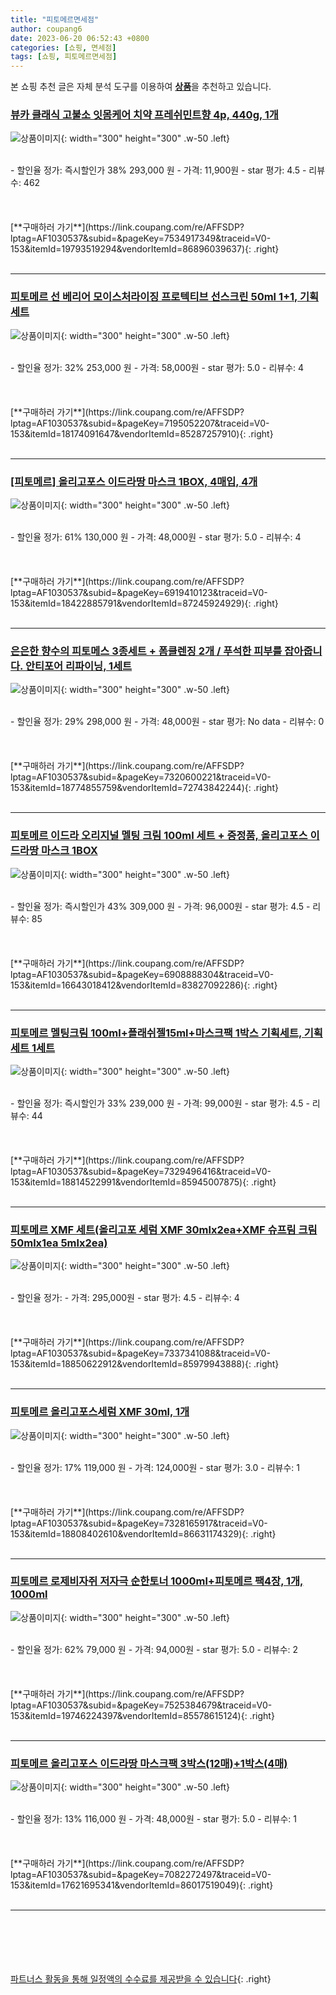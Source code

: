 ```yaml
---
title: "피토메르면세점"
author: coupang6
date: 2023-06-20 06:52:43 +0800
categories: [쇼핑, 면세점]
tags: [쇼핑, 피토메르면세점]
---
```


본 쇼핑 추천 글은 자체 분석 도구를 이용하여 [**상품**](https://link.coupang.com/a/bao1ui)을 추천하고 있습니다.

### [뷰카 클래식 고불소 잇몸케어 치약 프레쉬민트향 4p, 440g, 1개](https://link.coupang.com/re/AFFSDP?lptag=AF1030537&subid=&pageKey=7534917349&traceid=V0-153&itemId=19793519294&vendorItemId=86896039637)

![상품이미지](https://thumbnail9.coupangcdn.com/thumbnails/remote/230x230ex/image/retail/images/556791444442925-c339e838-ba7a-4536-9f8d-69fc6f53432a.jpg){: width="300" height="300" .w-50 .left}


<br>
- 할인율 정가: 즉시할인가 38%  293,000   원
- 가격: 11,900원
- star 평가: 4.5
- 리뷰수: 462
<br>
<br>
<br>
<br>
[**구매하러 가기**](https://link.coupang.com/re/AFFSDP?lptag=AF1030537&subid=&pageKey=7534917349&traceid=V0-153&itemId=19793519294&vendorItemId=86896039637){: .right}
<br>
<br>

---

### [피토메르 선 베리어 모이스처라이징 프로텍티브 선스크린 50ml 1+1, 기획세트](https://link.coupang.com/re/AFFSDP?lptag=AF1030537&subid=&pageKey=7195052207&traceid=V0-153&itemId=18174091647&vendorItemId=85287257910)

![상품이미지](https://thumbnail6.coupangcdn.com/thumbnails/remote/230x230ex/image/vendor_inventory/a8e7/d543dbd7f44ff06ce35439092899a9e9a0954f3da2e3c0eeaed512730060.jpg){: width="300" height="300" .w-50 .left}


<br>
- 할인율 정가: 32%  253,000   원
- 가격: 58,000원
- star 평가: 5.0
- 리뷰수: 4
<br>
<br>
<br>
<br>
[**구매하러 가기**](https://link.coupang.com/re/AFFSDP?lptag=AF1030537&subid=&pageKey=7195052207&traceid=V0-153&itemId=18174091647&vendorItemId=85287257910){: .right}
<br>
<br>

---

### [[피토메르] 올리고포스 이드라땅 마스크 1BOX, 4매입, 4개](https://link.coupang.com/re/AFFSDP?lptag=AF1030537&subid=&pageKey=6919410123&traceid=V0-153&itemId=18422885791&vendorItemId=87245924929)

![상품이미지](https://thumbnail8.coupangcdn.com/thumbnails/remote/230x230ex/image/vendor_inventory/120b/5221991621c704975c49e1f22c73589f17c567a3f9b2723120d77f60b7be.jpg){: width="300" height="300" .w-50 .left}


<br>
- 할인율 정가: 61%  130,000   원
- 가격: 48,000원
- star 평가: 5.0
- 리뷰수: 4
<br>
<br>
<br>
<br>
[**구매하러 가기**](https://link.coupang.com/re/AFFSDP?lptag=AF1030537&subid=&pageKey=6919410123&traceid=V0-153&itemId=18422885791&vendorItemId=87245924929){: .right}
<br>
<br>

---

### [은은한 향수의 피토메스 3종세트 + 폼클렌징 2개 / 푸석한 피부를 잡아줍니다. 안티포어 리파이닝, 1세트](https://link.coupang.com/re/AFFSDP?lptag=AF1030537&subid=&pageKey=7320600221&traceid=V0-153&itemId=18774855759&vendorItemId=72743842244)

![상품이미지](https://thumbnail10.coupangcdn.com/thumbnails/remote/230x230ex/image/vendor_inventory/6c58/e04b0edbf36c5865ee01d296ae9ca68024bc415ef04d0b33ae43c25c29a9.jpg){: width="300" height="300" .w-50 .left}


<br>
- 할인율 정가: 29%  298,000   원
- 가격: 48,000원
- star 평가: No data
- 리뷰수: 0
<br>
<br>
<br>
<br>
[**구매하러 가기**](https://link.coupang.com/re/AFFSDP?lptag=AF1030537&subid=&pageKey=7320600221&traceid=V0-153&itemId=18774855759&vendorItemId=72743842244){: .right}
<br>
<br>

---

### [피토메르 이드라 오리지널 멜팅 크림 100ml 세트 + 증정품, 올리고포스 이드라땅 마스크 1BOX](https://link.coupang.com/re/AFFSDP?lptag=AF1030537&subid=&pageKey=6908888304&traceid=V0-153&itemId=16643018412&vendorItemId=83827092286)

![상품이미지](https://thumbnail9.coupangcdn.com/thumbnails/remote/230x230ex/image/vendor_inventory/4cec/967562020d33c7bbdd1d379f82e1dd94eb2e7e7bf8da9c14440bf5771b86.jpg){: width="300" height="300" .w-50 .left}


<br>
- 할인율 정가: 즉시할인가 43%  309,000   원
- 가격: 96,000원
- star 평가: 4.5
- 리뷰수: 85
<br>
<br>
<br>
<br>
[**구매하러 가기**](https://link.coupang.com/re/AFFSDP?lptag=AF1030537&subid=&pageKey=6908888304&traceid=V0-153&itemId=16643018412&vendorItemId=83827092286){: .right}
<br>
<br>

---

### [피토메르 멜팅크림 100ml+플래쉬젤15ml+마스크팩 1박스 기획세트, 기획세트 1세트](https://link.coupang.com/re/AFFSDP?lptag=AF1030537&subid=&pageKey=7329496416&traceid=V0-153&itemId=18814522991&vendorItemId=85945007875)

![상품이미지](https://thumbnail6.coupangcdn.com/thumbnails/remote/230x230ex/image/vendor_inventory/0d89/bb0070673f5cc1be82ff5eacb1dae3df5aa8170a876bb9fd530890fa3c6e.jpg){: width="300" height="300" .w-50 .left}


<br>
- 할인율 정가: 즉시할인가 33%  239,000   원
- 가격: 99,000원
- star 평가: 4.5
- 리뷰수: 44
<br>
<br>
<br>
<br>
[**구매하러 가기**](https://link.coupang.com/re/AFFSDP?lptag=AF1030537&subid=&pageKey=7329496416&traceid=V0-153&itemId=18814522991&vendorItemId=85945007875){: .right}
<br>
<br>

---

### [피토메르 XMF 세트(올리고포 세럼 XMF 30mlx2ea+XMF 슈프림 크림50mlx1ea 5mlx2ea)](https://link.coupang.com/re/AFFSDP?lptag=AF1030537&subid=&pageKey=7337341088&traceid=V0-153&itemId=18850622912&vendorItemId=85979943888)

![상품이미지](https://thumbnail6.coupangcdn.com/thumbnails/remote/230x230ex/image/vendor_inventory/5773/96a3f1d35a9e09781c3db5bc64dd6f22bdf0bd390bcdf85cffcfd2224751.jpg){: width="300" height="300" .w-50 .left}


<br>
- 할인율 정가: 
- 가격: 295,000원
- star 평가: 4.5
- 리뷰수: 4
<br>
<br>
<br>
<br>
[**구매하러 가기**](https://link.coupang.com/re/AFFSDP?lptag=AF1030537&subid=&pageKey=7337341088&traceid=V0-153&itemId=18850622912&vendorItemId=85979943888){: .right}
<br>
<br>

---

### [피토메르 올리고포스세럼 XMF 30ml, 1개](https://link.coupang.com/re/AFFSDP?lptag=AF1030537&subid=&pageKey=7328165917&traceid=V0-153&itemId=18808402610&vendorItemId=86631174329)

![상품이미지](https://thumbnail9.coupangcdn.com/thumbnails/remote/230x230ex/image/vendor_inventory/3f3b/42c20b45acfefe131c8a622fa42f2e64906e1e6f73daf1541da5730a6b16.jpg){: width="300" height="300" .w-50 .left}


<br>
- 할인율 정가: 17%  119,000   원
- 가격: 124,000원
- star 평가: 3.0
- 리뷰수: 1
<br>
<br>
<br>
<br>
[**구매하러 가기**](https://link.coupang.com/re/AFFSDP?lptag=AF1030537&subid=&pageKey=7328165917&traceid=V0-153&itemId=18808402610&vendorItemId=86631174329){: .right}
<br>
<br>

---

### [피토메르 로제비자쥐 저자극 순한토너 1000ml+피토메르 팩4장, 1개, 1000ml](https://link.coupang.com/re/AFFSDP?lptag=AF1030537&subid=&pageKey=7525384679&traceid=V0-153&itemId=19746224397&vendorItemId=85578615124)

![상품이미지](https://thumbnail6.coupangcdn.com/thumbnails/remote/230x230ex/image/vendor_inventory/ea09/254def1606963651a02b9493141a8549bc7900cc1172f1d9675a547d37f5.jpg){: width="300" height="300" .w-50 .left}


<br>
- 할인율 정가: 62%  79,000   원
- 가격: 94,000원
- star 평가: 5.0
- 리뷰수: 2
<br>
<br>
<br>
<br>
[**구매하러 가기**](https://link.coupang.com/re/AFFSDP?lptag=AF1030537&subid=&pageKey=7525384679&traceid=V0-153&itemId=19746224397&vendorItemId=85578615124){: .right}
<br>
<br>

---

### [피토메르 올리고포스 이드라땅 마스크팩 3박스(12매)+1박스(4매)](https://link.coupang.com/re/AFFSDP?lptag=AF1030537&subid=&pageKey=7082272497&traceid=V0-153&itemId=17621695341&vendorItemId=86017519049)

![상품이미지](https://thumbnail7.coupangcdn.com/thumbnails/remote/230x230ex/image/vendor_inventory/14bb/5e9eddffda228e37a5af1279395ae10b71a29305dcdbab8d78e9bc1cff73.jpg){: width="300" height="300" .w-50 .left}


<br>
- 할인율 정가: 13%  116,000   원
- 가격: 48,000원
- star 평가: 5.0
- 리뷰수: 1
<br>
<br>
<br>
<br>
[**구매하러 가기**](https://link.coupang.com/re/AFFSDP?lptag=AF1030537&subid=&pageKey=7082272497&traceid=V0-153&itemId=17621695341&vendorItemId=86017519049){: .right}
<br>
<br>

---
<br><br><br><br><br> [파트너스 활동을 통해 일정액의 수수료를 제공받을 수 있습니다](https://link.coupang.com/a/bao1ui){: .right}